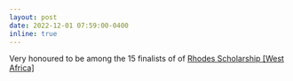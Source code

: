 ```yaml
---
layout: post
date: 2022-12-01 07:59:00-0400
inline: true
---
```


Very honoured to be among the 15 finalists of of [Rhodes Scholarship [West Africa]](https://www.instagram.com/p/CmNNtHrIBN3/)
